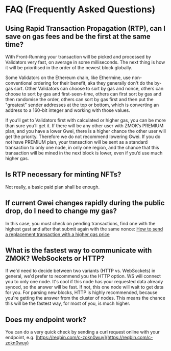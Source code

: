 # FAQ (Frequently Asked Questions)

## Using Rapid Transaction Propagation (RTP), can I save on gas fees and be the first at the same time?
With Front-Running your transaction will be picked and processed by Validators very fast, on average in some milliseconds. The next thing is how it will be prioritised in the order of the newest block globally.

Some Validators on the Ethereum chain, like Ethermine, use non-conventional ordering for their benefit, aka they generally don't do the by-gas sort. Other Validators can choose to sort by gas and nonce, others can choose to sort by gas and first-seen-time, others can first sort by gas and then randomise the order, others can sort by gas first and then put the "greatest" sender addresses at the top or bottom, which is converting an address to a 160-bit integer and working with those values.

If you’ll get to Validators first with calculated or higher gas, you can be more than sure you’ll get it. If there will be any other user with ZMOK’s PREMIUM plan, and you have a lower Gwei, there is a higher chance the other user will get the priority. Therefore we do not recommend lowering Gwei.
If you do not have PREMIUM plan, your transaction will be sent as a standard transaction to only one node, in only one region, and the chance that this transaction will be mined in the next block is lower, even if you’d use much higher gas.

## Is RTP necessary for minting NFTs?
Not really, a basic paid plan shall be enough.

## If current Gwei changes rapidly during the public drop, do I need to change my gas?
In this case, you must check on pending transactions, find one with the highest gast and after that submit again with the same nonce:
[How to send a replacement transaction with a higher gas price](https://ethereum.stackexchange.com/questions/99651/how-to-send-a-replacement-transaction-with-a-higher-gas-price?rq=1)

## What is the fastest way to communicate with ZMOK? WebSockets or HTTP?
If we'd need to decide between two variants (HTTP vs. WebSockets) in general, we'd prefer to recommend you the HTTP option. WS will connect you to only one node. It's cool if this node has your requested data already synced, so the answer will be fast. If not, this one node will wait to get data for you. For parsing new blocks, HTTP is highly recommended, because you're getting the answer from the cluster of nodes. This means the chance this will be the fastest way, for most of you, is much higher.

## Does my endpoint work?
You can do a very quick check by sending a curl request online with your endpoint, e.g. [https://reqbin.com/c-zokn0wuy](https://reqbin.com/c-zokn0wuy)
